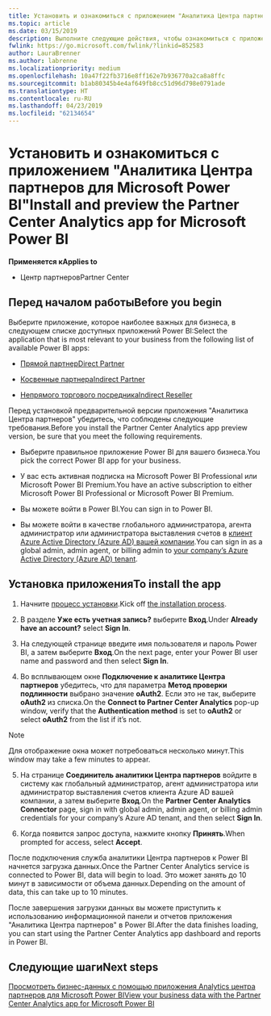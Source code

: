 ```yaml
---
title: Установить и ознакомиться с приложением "Аналитика Центра партнеров для Microsoft Power BI" | Центр партнеров
ms.topic: article
ms.date: 03/15/2019
description: Выполните следующие действия, чтобы ознакомиться с приложением "Аналитика Центра партнеров для Power BI" (для прямых партнеров в программе CSP).
fwlink: https://go.microsoft.com/fwlink/?linkid=852583
author: LauraBrenner
ms.author: labrenne
ms.localizationpriority: medium
ms.openlocfilehash: 10a47f22fb3716e8ff162e7b936770a2ca8a8ffc
ms.sourcegitcommit: b1ab80345b4e4af649fb8cc51d96d798e0791ade
ms.translationtype: HT
ms.contentlocale: ru-RU
ms.lasthandoff: 04/23/2019
ms.locfileid: "62134654"
---
```

# <a name="install-and-preview-the-partner-center-analytics-app-for-microsoft-power-bi"></a><span data-ttu-id="423ed-103">Установить и ознакомиться с приложением "Аналитика Центра партнеров для Microsoft Power BI"</span><span class="sxs-lookup"><span data-stu-id="423ed-103">Install and preview the Partner Center Analytics app for Microsoft Power BI</span></span>

<span data-ttu-id="423ed-104">**Применяется к**</span><span class="sxs-lookup"><span data-stu-id="423ed-104">**Applies to**</span></span>

- <span data-ttu-id="423ed-105">Центр партнеров</span><span class="sxs-lookup"><span data-stu-id="423ed-105">Partner Center</span></span>

## <a name="before-you-begin"></a><span data-ttu-id="423ed-106">Перед началом работы</span><span class="sxs-lookup"><span data-stu-id="423ed-106">Before you begin</span></span>

<span data-ttu-id="423ed-107">Выберите приложение, которое наиболее важных для бизнеса, в следующем списке доступных приложений Power BI:</span><span class="sxs-lookup"><span data-stu-id="423ed-107">Select the application that is most relevant to your business from the following list of available Power BI apps:</span></span>
- [<span data-ttu-id="423ed-108">Прямой партнер</span><span class="sxs-lookup"><span data-stu-id="423ed-108">Direct Partner</span></span>](https://app.powerbi.com/groups/me/getdata/services/direct-providers-partner-analytics)

- [<span data-ttu-id="423ed-109">Косвенные партнера</span><span class="sxs-lookup"><span data-stu-id="423ed-109">Indirect Partner</span></span>](https://app.powerbi.com/groups/me/getdata/services/indirect-providers-partner-analytics)

- [<span data-ttu-id="423ed-110">Непрямого торгового посредника</span><span class="sxs-lookup"><span data-stu-id="423ed-110">Indirect Reseller</span></span>](https://app.powerbi.com/groups/me/getdata/services/indirect-seller-partner-analytics)

<span data-ttu-id="423ed-111">Перед установкой предварительной версии приложения "Аналитика Центра партнеров" убедитесь, что соблюдены следующие требования.</span><span class="sxs-lookup"><span data-stu-id="423ed-111">Before you install the Partner Center Analytics app preview version, be sure that you meet the following requirements.</span></span>

- <span data-ttu-id="423ed-112">Выберите правильное приложение Power BI для вашего бизнеса.</span><span class="sxs-lookup"><span data-stu-id="423ed-112">You pick the correct Power BI app for your business.</span></span>

- <span data-ttu-id="423ed-113">У вас есть активная подписка на Microsoft Power BI Professional или Microsoft Power BI Premium.</span><span class="sxs-lookup"><span data-stu-id="423ed-113">You have an active subscription to either Microsoft Power BI Professional or Microsoft Power BI Premium.</span></span>

- <span data-ttu-id="423ed-114">Вы можете войти в Power BI.</span><span class="sxs-lookup"><span data-stu-id="423ed-114">You can sign in to Power BI.</span></span>

- <span data-ttu-id="423ed-115">Вы можете войти в качестве глобального администратора, агента администратор или администратора выставления счетов в [клиент Azure Active Directory (Azure AD) вашей компании](azure-active-directory-tenants-and-partner-center.md).</span><span class="sxs-lookup"><span data-stu-id="423ed-115">You can sign in as a global admin, admin agent, or billing admin to [your company’s Azure Active Directory (Azure AD) tenant](azure-active-directory-tenants-and-partner-center.md).</span></span>

## <a name="to-install-the-app"></a><span data-ttu-id="423ed-116">Установка приложения</span><span class="sxs-lookup"><span data-stu-id="423ed-116">To install the app</span></span>

1. <span data-ttu-id="423ed-117">Начните [процесс установки](https://app.powerbi.com/getdata/services/partneranalytics?cpcode=PartnerCenterAnalytics&getDataForceConnect=true&alwaysPromptForContentProviderCreds=true).</span><span class="sxs-lookup"><span data-stu-id="423ed-117">Kick off [the installation process](https://app.powerbi.com/getdata/services/partneranalytics?cpcode=PartnerCenterAnalytics&getDataForceConnect=true&alwaysPromptForContentProviderCreds=true).</span></span>

2. <span data-ttu-id="423ed-118">В разделе **Уже есть учетная запись?** выберите **Вход**.</span><span class="sxs-lookup"><span data-stu-id="423ed-118">Under **Already have an account?** select **Sign In**.</span></span> 

3. <span data-ttu-id="423ed-119">На следующей странице введите имя пользователя и пароль Power BI, а затем выберите **Вход**.</span><span class="sxs-lookup"><span data-stu-id="423ed-119">On the next page, enter your Power BI user name and password and then select **Sign In**.</span></span> 

4. <span data-ttu-id="423ed-120">Во всплывающем окне **Подключение к аналитике Центра партнеров** убедитесь, что для параметра **Метод проверки подлинности** выбрано значение **oAuth2**. Если это не так, выберите **oAuth2** из списка.</span><span class="sxs-lookup"><span data-stu-id="423ed-120">On the **Connect to Partner Center Analytics** pop-up window, verify that the **Authentication method** is set to **oAuth2** or select **oAuth2** from the list if it’s not.</span></span> 

> [!NOTE]  
>  <span data-ttu-id="423ed-121">Для отображение окна может потребоваться несколько минут.</span><span class="sxs-lookup"><span data-stu-id="423ed-121">This window may take a few minutes to appear.</span></span>

5. <span data-ttu-id="423ed-122">На странице **Соединитель аналитики Центра партнеров** войдите в систему как глобальный администратор, агент администратора или администратор выставления счетов клиента Azure AD вашей компании, а затем выберите **Вход**.</span><span class="sxs-lookup"><span data-stu-id="423ed-122">On the **Partner Center Analytics Connector** page, sign in with global admin, admin agent, or billing admin credentials for your company’s Azure AD tenant, and then select **Sign In**.</span></span>
 
6. <span data-ttu-id="423ed-123">Когда появится запрос доступа, нажмите кнопку **Принять**.</span><span class="sxs-lookup"><span data-stu-id="423ed-123">When prompted for access, select **Accept**.</span></span> 

<span data-ttu-id="423ed-124">После подключения служба аналитики Центра партнеров к Power BI начнется загрузка данных.</span><span class="sxs-lookup"><span data-stu-id="423ed-124">Once the Partner Center Analytics service is connected to Power BI, data will begin to load.</span></span> <span data-ttu-id="423ed-125">Это может занять до 10 минут в зависимости от объема данных.</span><span class="sxs-lookup"><span data-stu-id="423ed-125">Depending on the amount of data, this can take up to 10 minutes.</span></span> 

<span data-ttu-id="423ed-126">После завершения загрузки данных вы можете приступить к использованию информационной панели и отчетов приложения "Аналитика Центра партнеров" в Power BI.</span><span class="sxs-lookup"><span data-stu-id="423ed-126">After the data finishes loading, you can start using the Partner Center Analytics app dashboard and reports in Power BI.</span></span>

## <a name="next-steps"></a><span data-ttu-id="423ed-127">Следующие шаги</span><span class="sxs-lookup"><span data-stu-id="423ed-127">Next steps</span></span>

[<span data-ttu-id="423ed-128">Просмотреть бизнес-данных с помощью приложения Analytics центра партнеров для Microsoft Power BI</span><span class="sxs-lookup"><span data-stu-id="423ed-128">View your business data with the Partner Center Analytics app for Microsoft Power BI</span></span>](power-bi-app-for-direct-partners-use.md)
